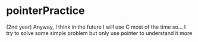 # pointerPractice
(2nd year)
Anyway, I think in the future I will use C most of the time so...
I try to solve some simple problem but only use pointer to understand it more
